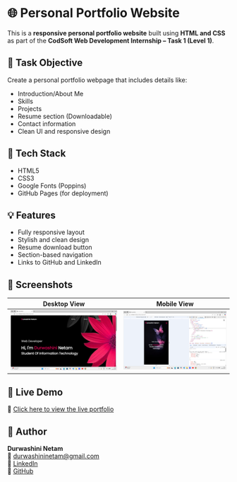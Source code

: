 # 🌐 Personal Portfolio Website

This is a **responsive personal portfolio website** built using **HTML and CSS** as part of the **CodSoft Web Development Internship – Task 1 (Level 1)**.

## 📌 Task Objective

Create a personal portfolio webpage that includes details like:

- Introduction/About Me
- Skills
- Projects
- Resume section (Downloadable)
- Contact information
- Clean UI and responsive design

## 🔧 Tech Stack

- HTML5
- CSS3
- Google Fonts (Poppins)
- GitHub Pages (for deployment)

## 💡 Features

- Fully responsive layout
- Stylish and clean design
- Resume download button
- Section-based navigation
- Links to GitHub and LinkedIn

## 📸 Screenshots

| Desktop View | Mobile View |
|--------------|-------------|
| ![Desktop Screenshot](./Screenshot-desktop.png) | ![Mobile Screenshot](./Screenshot-mobile.png) |

## 🚀 Live Demo 
🔗 [Click here to view the live portfolio]( https://durwashini-netam.github.io/CODSOFT/TASK-1/)

## 📝 Author

**Durwashini Netam**  
📧 durwashininetam@gmail.com  
🔗 [LinkedIn](https://www.linkedin.com/in/durwashini-netam-146b2a29b/)  
🐙 [GitHub](https://github.com/Durwashini-Netam)




